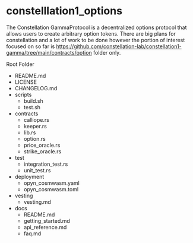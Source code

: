 # constelllation1_options

The Constellation GammaProtocol is a decentralized options protocol that allows users to create arbitrary option tokens. There are big plans for constellation and a lot of work to be done however the portion of interest focused on so far is https://github.com/constellation-lab/constellation1-gamma/tree/main/contracts/option folder only.

Root Folder
  - README.md
  - LICENSE
  - CHANGELOG.md
  - scripts
    - build.sh
    - test.sh
  - contracts
    - calliope.rs
    - keeper.rs
    - lib.rs
    - option.rs
    - price_oracle.rs
    - strike_oracle.rs
  - test
    - integration_test.rs
    - unit_test.rs
  - deployment
    - opyn_cosmwasm.yaml
    - opyn_cosmwasm.toml
  - vesting
    - vesting.md
  - docs
    - README.md
    - getting_started.md
    - api_reference.md
    - faq.md





